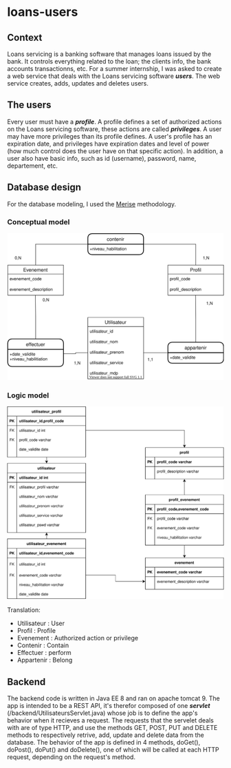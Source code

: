 # loans-users
## Context
Loans servicing is a banking software that manages loans issued by the bank. It controls everything related to the loan; the clients info, the bank accounts transactionns, etc.
For a summer internship, I was asked to create a web service that deals with the Loans servicing software ***users***. The web service creates, adds, updates and deletes users.

## The users
Every user must have a ***profile***. A profile defines a set of authorized actions on the Loans servicing software, these actions are called ***privileges***. A user may have more privileges than its profile defines. A user's profile has an expiration date, and privileges have expiration dates and level of power (how much control does the user have on that specific action).
In addition, a user also have basic info, such as id (username), password, name, departement, etc.

## Database design
For the database modeling, I used the [Merise](https://en.wikipedia.org/wiki/Merise) methodology.
### Conceptual model
![Conceptual model diagram](/database/design-MCD.drawio.svg) 
### Logic model
![Logic model diagram](/database/design-MLD.drawio.svg) 

Translation:
- Utilisateur : User
- Profil : Profile
- Evenement : Authorized action or privilege
- Contenir : Contain
- Effectuer : perform
- Appartenir : Belong

## Backend
The backend code is written in Java EE 8 and ran on apache tomcat 9. The app is intended to be a REST API, it's therefor composed of one ***servlet*** (/backend/UtilisateursServlet.java) whose job is to define the app's behavior when it recieves a request. The requests that the servelet deals with are of type HTTP, and use the methods GET, POST, PUT and DELETE methods to respectively retrive, add, update and delete data from the database. The behavior of the app is defined in 4 methods, doGet(), doPost(), doPut() and doDelete(), one of which will be called at each HTTP request, depending on the request's method.

